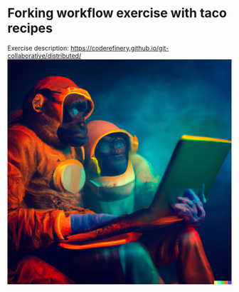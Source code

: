 # Forking workflow exercise with taco recipes

Exercise description: https://coderefinery.github.io/git-collaborative/distributed/
![workshopping](workshopping.png)
